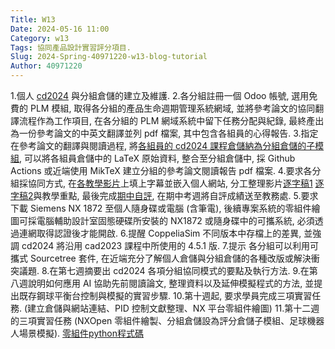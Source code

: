 ```yaml
---
Title: W13
Date: 2024-05-16 11:00
Category: w13
Tags: 協同產品設計實習評分項目.
Slug: 2024-Spring-40971220-w13-blog-tutorial
Author: 40971220
---
```


1.個人 [cd2024](https://github.com/40971220/cd2024) 與分組倉儲的建立及維護.
2.各分組註冊一個 Odoo 帳號, 選用免費的 PLM 模組, 取得各分組的產品生命週期管理系統網域, 並將參考論文的協同翻譯流程作為工作項目, 在各分組的 PLM 網域系統中留下任務分配與紀錄, 最終產出為一份參考論文的中英文翻譯並列 pdf 檔案, 其中包含各組員的心得報告.
3.指定在參考論文的翻譯與閱讀過程, 將[各組員的 cd2024 課程倉儲納為分組倉儲的子模組](https://github.com/mdecd2024/2b-midbg6), 可以將各組員倉儲中的 LaTeX 原始資料, 整合至分組倉儲中, 採 Github Actions 或近端使用 MikTeX 建立分組的參考論文閱讀報告 pdf 檔案.
4.要求各分組採協同方式, 在[各教學影片](https://www.youtube.com/watch?v=boyHCAmWpKs&ab_channel=%E5%82%85%E6%9F%8F%E7%9A%93)上填上字幕並嵌入個人網站, 分工整理影片[逐字稿1](https://1drv.ms/u/s!Agzcw-HLEDelhCyV8zcdzTpUksgY?e=YxbQm5) [逐字稿2](https://1drv.ms/u/s!Agzcw-HLEDelhC0L3FaifN1QW0DE?e=n5FosY)與教學重點, 最後完成[期中自評](https://youtu.be/1PXMiVm13Lg), 在期中考週將自評成績送至教務處.
5.要求下載 Siemens NX 1872 至個人隨身碟或電腦 (含筆電), 後續專案系統的零組件繪圖可採電腦輔助設計室固態硬碟所安裝的 NX1872 或隨身碟中的可攜系統, 必須透過連網取得認證後才能開啟.
6.提醒 CoppeliaSim 不同版本中存檔上的差異, 並強調 cd2024 將沿用 cad2023 課程中所使用的 4.5.1 版.
7.提示 各分組可以利用可攜式 Sourcetree 套件, 在近端充分了解個人倉儲與分組倉儲的各種改版或解決衝突議題.
8.在第七週摘要出 cd2024 各項分組協同模式的要點及執行方法.
9.在第八週說明如何應用 AI 協助先前閱讀論文, 整理資料以及延伸模擬程式的方法, 並提出既存鋼球平衡台控制與模擬的實習步驟.
10.第十週起, 要求學員完成三項實習任務. (建立倉儲與網站連結、PID 控制文獻整理、NX 平台零組件繪圖)
11.第十二週的三項實習任務 (NXOpen 零組件繪製、分組倉儲設為評分倉儲子模組、足球機器人場景模擬).
[零組件python程式碼](https://1drv.ms/u/s!Agzcw-HLEDelhC75dnccXM5M1AQy?e=xjI5wW)

<!-- PELICAN_END_SUMMARY -->